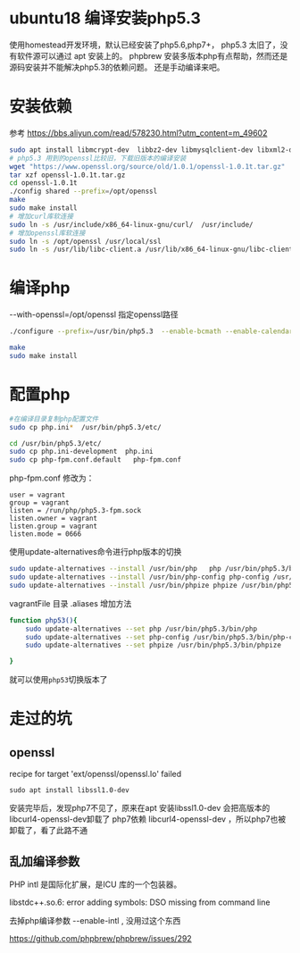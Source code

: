 
# ubuntu18 编译安装php5.3

使用homestead开发环境，默认已经安装了php5.6,php7+，
php5.3 太旧了，没有软件源可以通过 apt 安装上的。
phpbrew 安装多版本php有点帮助，然而还是源码安装并不能解决php5.3的依赖问题。
还是手动编译来吧。



# 安装依赖 
参考 
https://bbs.aliyun.com/read/578230.html?utm_content=m_49602


```bash
sudo apt install libmcrypt-dev  libbz2-dev libmysqlclient-dev libxml2-dev libcurl4-openssl-dev libpng-dev  libtool libreadline-dev
# php5.3 用到的openssl比较旧，下载旧版本的编译安装
wget "https://www.openssl.org/source/old/1.0.1/openssl-1.0.1t.tar.gz"
tar xzf openssl-1.0.1t.tar.gz
cd openssl-1.0.1t
./config shared --prefix=/opt/openssl
make
sudo make install
# 增加curl库软连接
sudo ln -s /usr/include/x86_64-linux-gnu/curl/  /usr/include/
# 增加openssl库软连接
sudo ln -s /opt/openssl /usr/local/ssl
sudo ln -s /usr/lib/libc-client.a /usr/lib/x86_64-linux-gnu/libc-client.a
```

# 编译php

--with-openssl=/opt/openssl  指定openssl路径

```bash
./configure --prefix=/usr/bin/php5.3  --enable-bcmath --enable-calendar --enable-mbstring --with-mhash --with-mcrypt  --enable-pcntl --with-pdo-mysql --with-readline --enable-sockets --with-curl  --with-openssl=/opt/openssl --with-bz2  --enable-ftp  --enable-exif  --enable-soap   --enable-fpm    --with-zlib   --with-gd  --with-mysql --with-gettext

make
sudo make install
```

# 配置php

```bash
#在编译目录复制php配置文件
sudo cp php.ini*  /usr/bin/php5.3/etc/

cd /usr/bin/php5.3/etc/
sudo cp php.ini-development  php.ini
sudo cp php-fpm.conf.default   php-fpm.conf
```

php-fpm.conf 修改为：
```
user = vagrant
group = vagrant
listen = /run/php/php5.3-fpm.sock
listen.owner = vagrant
listen.group = vagrant
listen.mode = 0666
```

使用update-alternatives命令进行php版本的切换
```bash
sudo update-alternatives --install /usr/bin/php   php /usr/bin/php5.3/bin/php 53
sudo update-alternatives --install /usr/bin/php-config php-config /usr/bin/php5.3/bin/php-config 53
sudo update-alternatives --install /usr/bin/phpize phpize /usr/bin/php5.3/bin/phpize 53
```
vagrantFile 目录  .aliases 增加方法
```bash
function php53(){
    sudo update-alternatives --set php /usr/bin/php5.3/bin/php
    sudo update-alternatives --set php-config /usr/bin/php5.3/bin/php-config
    sudo update-alternatives --set phpize /usr/bin/php5.3/bin/phpize

}
```


就可以使用`php53`切换版本了

# 走过的坑

## openssl
 recipe for target 'ext/openssl/openssl.lo' failed

 `sudo apt install libssl1.0-dev`

安装完毕后，发现php7不见了，原来在apt 安装libssl1.0-dev 会把高版本的libcurl4-openssl-dev卸载了
php7依赖 libcurl4-openssl-dev ，所以php7也被卸载了，看了此路不通


## 乱加编译参数

PHP intl 是国际化扩展，是ICU 库的一个包装器。

libstdc++.so.6: error adding symbols: DSO missing from command line

去掉php编译参数 --enable-intl , 没用过这个东西

https://github.com/phpbrew/phpbrew/issues/292

